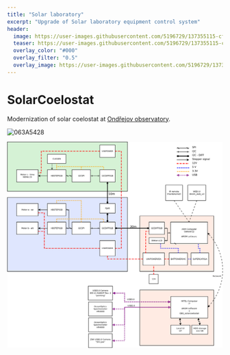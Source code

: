 ```yaml
---
title: "Solar laboratory"
excerpt: "Upgrade of Solar laboratory equipment control system"
header:
  image: https://user-images.githubusercontent.com/5196729/137355115-cf9eb661-e31b-4ef6-95f3-e5d5069c5711.jpg
  teaser: https://user-images.githubusercontent.com/5196729/137355115-cf9eb661-e31b-4ef6-95f3-e5d5069c5711.jpg
  overlay_color: "#000"
  overlay_filter: "0.5"
  overlay_image: https://user-images.githubusercontent.com/5196729/137355115-cf9eb661-e31b-4ef6-95f3-e5d5069c5711.jpg
---
```


# SolarCoelostat
Modernization of solar coelostat at [Ondřejov observatory](https://en.wikipedia.org/wiki/Ond%C5%99ejov_Observatory).


![063A5428](https://user-images.githubusercontent.com/5196729/137355115-cf9eb661-e31b-4ef6-95f3-e5d5069c5711.jpg)


![structure](doc/structure.png)